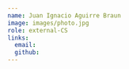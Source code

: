 ```yaml
---
name: Juan Ignacio Aguirre Braun
image: images/photo.jpg
role: external-CS
links:
  email:
  github: 
---
```


